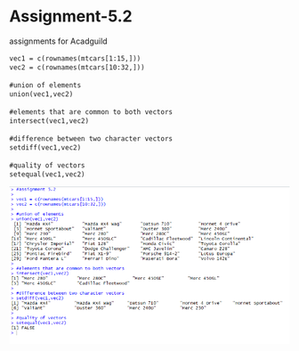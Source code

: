 # Assignment-5.2
assignments for Acadguild

    vec1 = c(rownames(mtcars[1:15,]))
    vec2 = c(rownames(mtcars[10:32,]))

    #union of elements
    union(vec1,vec2)

    #elements that are common to both vectors
    intersect(vec1,vec2)

    #difference between two character vectors
    setdiff(vec1,vec2)

    #quality of vectors
    setequal(vec1,vec2)

![](Assignment%205.2.PNG)
